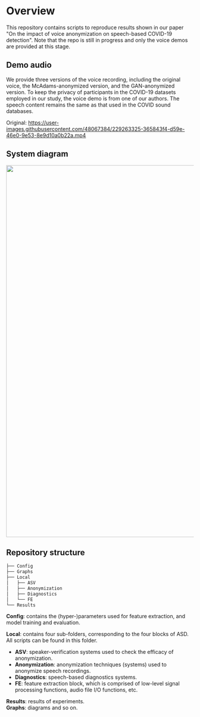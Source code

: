 # Overview
This repository contains scripts to reproduce results shown in our paper "On the impact of voice anonymization on speech-based COVID-19 detection". Note that the repo is still in progress and only the voice demos are provided at this stage.

## Demo audio
We provide three versions of the voice recording, including the original voice, the McAdams-anonymized version, and the GAN-anonymized version. To keep the privacy of participants in the COVID-19 datasets employed in our study, the voice demo is from one of our authors. The speech content remains the same as that used in the COVID sound databases.

Original:
https://user-images.githubusercontent.com/48067384/229263325-365843f4-d59e-46e0-9e53-8e9d10a0b22a.mp4

## System diagram
<img src="https://user-images.githubusercontent.com/48067384/229264462-fcfe46ee-969d-4e9e-8ecc-d1682e44ee81.png" width="1000" height="1000">



## Repository structure

```bash
├── Config
├── Graphs
├── Local
│   ├── ASV
│   ├── Anonymization
│   ├── Diagnostics
│   └── FE
└── Results
```

**Config**: contains the (hyper-)parameters used for feature extraction, and model training and evaluation. <br /> 

**Local**: contains four sub-folders, corresponding to the four blocks of ASD. All scripts can be found in this folder.  <br /> 
 - **ASV**: speaker-verification systems used to check the efficacy of anonymization. <br />
 - **Anonymization**: anonymization techniques (systems) used to anonymize speech recordings. <br />
 - **Diagnostics**: speech-based diagnostics systems. <br /> 
 - **FE**: feature extraction block, which is comprised of low-level signal processing functions, audio file I/O functions, etc. <br />   

**Results**: results of experiments. <br /> 
**Graphs**: diagrams and so on.
